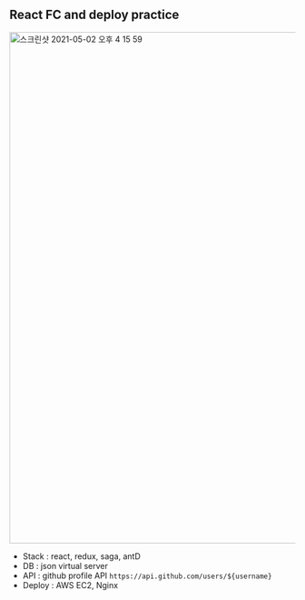 ## React FC and deploy practice

<img width="900" alt="스크린샷 2021-05-02 오후 4 15 59" src="https://user-images.githubusercontent.com/48672212/116805455-b4e4c100-ab61-11eb-91e2-688bc8ef30c3.png">

- Stack : react, redux, saga, antD
- DB : json virtual server
- API : github profile API `https://api.github.com/users/${username}`
- Deploy : AWS EC2, Nginx
